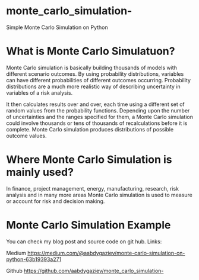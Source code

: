 # monte_carlo_simulation-
Simple Monte Carlo Simulation on Python

# What is Monte Carlo Simulatuon? 

Monte Carlo simulation is basically building thousands of models with different scenario outcomes. By using probability distributions, variables can have different probabilities of different outcomes occurring. Probability distributions are a much more realistic way of describing uncertainty in variables of a risk analysis.

It then calculates results over and over, each time using a different set of random values from the probability functions. Depending upon the number of uncertainties and the ranges specified for them, a Monte Carlo simulation could involve thousands or tens of thousands of recalculations before it is complete. Monte Carlo simulation produces distributions of possible outcome values.

# Where Monte Carlo Simulation is mainly used?

In finance, project management, energy, manufacturing, research, risk analysis and in many more areas Monte Carlo simulation is used to measure or account for risk and decision making.

# Monte Carlo Simulation Example

You can check my blog post and source code on git hub. Links:

Medium
https://medium.com/@aabdygaziev/monte-carlo-simulation-on-python-63b19393a271

Github
https://github.com/aabdygaziev/monte_carlo_simulation-